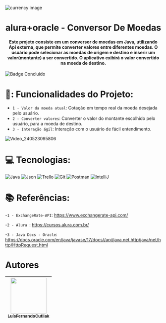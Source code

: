 ![currency image](https://github.com/luiscutilak/alura-oracle-ConversorDeMoedas/assets/87094060/0c91b7ed-dd70-4386-81c8-1a13774b8fa9)
 <h1 align="center">alura+oracle - Conversor De Moedas </h1>

<h4 align="center"> 
Este projeto consiste em um conversor de moedas em Java, utilizando Api externa, que permite converter valores entre diferentes moedas. O usuário pode selecionar as moedas de origem e destino e inserir um valor(montante) a ser convertido.
O aplicativo exibirá o valor convertido na moeda de destino.
</h4>

![Badge Concluído](http://img.shields.io/static/v1?label=STATUS&message=%20CONCLUÍDO&color=GREEN&style=for-the-badge)


# 💱: Funcionalidades do Projeto:

- `1 - Valor da moeda atual`: Cotação em tempo real da moeda desejada pelo usuário.
- `2 - Converter valores`: Converter o valor do montante escolhido pelo usuário, para a moeda de destino.
- `3 - Interação ágil`: Interação com o usuário de fácil entendimento.

  
![Video_240523095806](https://github.com/luiscutilak/alura-oracle-ConversorDeMoedas/assets/87094060/1550199c-d142-453d-a964-704236d0594d)


# 💻 Tecnologias:

![Java](https://img.shields.io/badge/java-%23ED8B00.svg?style=for-the-badge&logo=openjdk&logoColor=white)
![Json](https://img.shields.io/badge/json-5E5C5C?style=for-the-badge&logo=json&logoColor=white)
![Trello](https://img.shields.io/badge/Trello-0052CC?style=for-the-badge&logo=trello&logoColor=white)
![Git](https://img.shields.io/badge/GIT-E44C30?style=for-the-badge&logo=git&logoColor=white)
![Postman](https://img.shields.io/badge/Postman-FF6C37?style=for-the-badge&logo=Postman&logoColor=white)
![IntelliJ](https://img.shields.io/badge/IntelliJ_IDEA-000000.svg?style=for-the-badge&logo=intellij-idea&logoColor=white)

# 📚 Referências:

-`1 - ExchangeRate-API`: https://www.exchangerate-api.com/

-`2 - Alura `: https://cursos.alura.com.br/

-`3 - Java Docs - Oracle`: https://docs.oracle.com/en/java/javase/17/docs//api/java.net.http/java/net/http/HttpRequest.html

# Autores

| [<img loading="lazy" src="https://github.com/luiscutilak/alura-oracle-ConversorDeMoedas/assets/87094060/97628bc5-5d9f-4a40-b19a-8584d53e80d5" width=115><br><sub>LuísFernandoCutilak</sub>](https://github.com/luiscutilak) |
| :---: |

